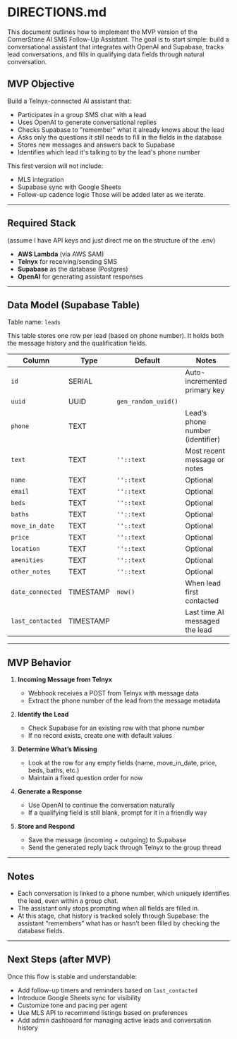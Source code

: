 # DIRECTIONS.md

This document outlines how to implement the MVP version of the CornerStone AI SMS Follow-Up Assistant. The goal is to start simple: build a conversational assistant that integrates with OpenAI and Supabase, tracks lead conversations, and fills in qualifying data fields through natural conversation.

## MVP Objective

Build a Telnyx-connected AI assistant that:
- Participates in a group SMS chat with a lead
- Uses OpenAI to generate conversational replies
- Checks Supabase to "remember" what it already knows about the lead
- Asks only the questions it still needs to fill in the fields in the database
- Stores new messages and answers back to Supabase
- Identifies which lead it's talking to by the lead's phone number

This first version will not include:
- MLS integration
- Supabase sync with Google Sheets
- Follow-up cadence logic
Those will be added later as we iterate.

---

## Required Stack 
(assume I have API keys and just direct me on the structure of the .env)

- **AWS Lambda** (via AWS SAM)
- **Telnyx** for receiving/sending SMS
- **Supabase** as the database (Postgres)
- **OpenAI** for generating assistant responses

---

## Data Model (Supabase Table)

Table name: `leads`

This table stores one row per lead (based on phone number). It holds both the message history and the qualification fields.

| Column           | Type      | Default                     | Notes                                |
|------------------|-----------|------------------------------|--------------------------------------|
| `id`             | SERIAL    |                              | Auto-incremented primary key         |
| `uuid`           | UUID      | `gen_random_uuid()`          |                                      |
| `phone`          | TEXT      |                              | Lead’s phone number (identifier)     |
| `text`           | TEXT      | `''::text`                   | Most recent message or notes         |
| `name`           | TEXT      | `''::text`                   | Optional                              |
| `email`          | TEXT      | `''::text`                   | Optional                              |
| `beds`           | TEXT      | `''::text`                   | Optional                              |
| `baths`          | TEXT      | `''::text`                   | Optional                              |
| `move_in_date`   | TEXT      | `''::text`                   | Optional                              |
| `price`          | TEXT      | `''::text`                   | Optional                              |
| `location`       | TEXT      | `''::text`                   | Optional                              |
| `amenities`      | TEXT      | `''::text`                   | Optional                              |
| `other_notes`    | TEXT      | `''::text`                   | Optional                              |
| `date_connected` | TIMESTAMP | `now()`                      | When lead first contacted             |
| `last_contacted` | TIMESTAMP |                              | Last time AI messaged the lead       |

---

## MVP Behavior

1. **Incoming Message from Telnyx**
   - Webhook receives a POST from Telnyx with message data
   - Extract the phone number of the lead from the message metadata

2. **Identify the Lead**
   - Check Supabase for an existing row with that phone number
   - If no record exists, create one with default values

3. **Determine What’s Missing**
   - Look at the row for any empty fields (name, move_in_date, price, beds, baths, etc.)
   - Maintain a fixed question order for now

4. **Generate a Response**
   - Use OpenAI to continue the conversation naturally
   - If a qualifying field is still blank, prompt for it in a friendly way

5. **Store and Respond**
   - Save the message (incoming + outgoing) to Supabase
   - Send the generated reply back through Telnyx to the group thread

---

## Notes

- Each conversation is linked to a phone number, which uniquely identifies the lead, even within a group chat.
- The assistant only stops prompting when all fields are filled in.
- At this stage, chat history is tracked solely through Supabase: the assistant “remembers” what has or hasn’t been filled by checking the database fields.

---

## Next Steps (after MVP)

Once this flow is stable and understandable:
- Add follow-up timers and reminders based on `last_contacted`
- Introduce Google Sheets sync for visibility
- Customize tone and pacing per agent
- Use MLS API to recommend listings based on preferences
- Add admin dashboard for managing active leads and conversation history
